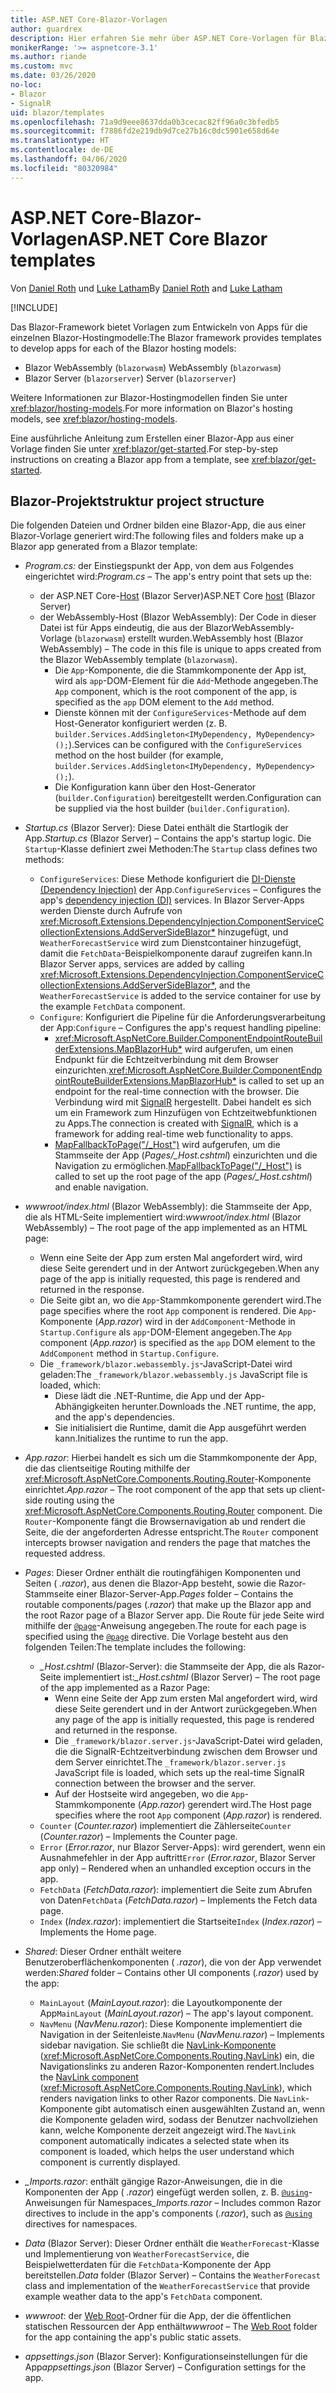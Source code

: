 ```yaml
---
title: ASP.NET Core-Blazor-Vorlagen
author: guardrex
description: Hier erfahren Sie mehr über ASP.NET Core-Vorlagen für Blazor-Apps und die Blazor-Projektstruktur.
monikerRange: '>= aspnetcore-3.1'
ms.author: riande
ms.custom: mvc
ms.date: 03/26/2020
no-loc:
- Blazor
- SignalR
uid: blazor/templates
ms.openlocfilehash: 71a9d9eee8637dda0b3cecac82ff96a0c3bfedb5
ms.sourcegitcommit: f7886fd2e219db9d7ce27b16c0dc5901e658d64e
ms.translationtype: HT
ms.contentlocale: de-DE
ms.lasthandoff: 04/06/2020
ms.locfileid: "80320984"
---
```

# <a name="aspnet-core-opno-locblazor-templates"></a><span data-ttu-id="80895-103">ASP.NET Core-Blazor-Vorlagen</span><span class="sxs-lookup"><span data-stu-id="80895-103">ASP.NET Core Blazor templates</span></span>

<span data-ttu-id="80895-104">Von [Daniel Roth](https://github.com/danroth27) und [Luke Latham](https://github.com/guardrex)</span><span class="sxs-lookup"><span data-stu-id="80895-104">By [Daniel Roth](https://github.com/danroth27) and [Luke Latham](https://github.com/guardrex)</span></span>

[!INCLUDE[](~/includes/blazorwasm-preview-notice.md)]

<span data-ttu-id="80895-105">Das Blazor-Framework bietet Vorlagen zum Entwickeln von Apps für die einzelnen Blazor-Hostingmodelle:</span><span class="sxs-lookup"><span data-stu-id="80895-105">The Blazor framework provides templates to develop apps for each of the Blazor hosting models:</span></span>

* Blazor<span data-ttu-id="80895-106"> WebAssembly (`blazorwasm`)</span><span class="sxs-lookup"><span data-stu-id="80895-106"> WebAssembly (`blazorwasm`)</span></span>
* Blazor<span data-ttu-id="80895-107"> Server (`blazorserver`)</span><span class="sxs-lookup"><span data-stu-id="80895-107"> Server (`blazorserver`)</span></span>

<span data-ttu-id="80895-108">Weitere Informationen zur Blazor-Hostingmodellen finden Sie unter <xref:blazor/hosting-models>.</span><span class="sxs-lookup"><span data-stu-id="80895-108">For more information on Blazor's hosting models, see <xref:blazor/hosting-models>.</span></span>

<span data-ttu-id="80895-109">Eine ausführliche Anleitung zum Erstellen einer Blazor-App aus einer Vorlage finden Sie unter <xref:blazor/get-started>.</span><span class="sxs-lookup"><span data-stu-id="80895-109">For step-by-step instructions on creating a Blazor app from a template, see <xref:blazor/get-started>.</span></span>

## <a name="opno-locblazor-project-structure"></a>Blazor<span data-ttu-id="80895-110">-Projektstruktur</span><span class="sxs-lookup"><span data-stu-id="80895-110"> project structure</span></span>

<span data-ttu-id="80895-111">Die folgenden Dateien und Ordner bilden eine Blazor-App, die aus einer Blazor-Vorlage generiert wird:</span><span class="sxs-lookup"><span data-stu-id="80895-111">The following files and folders make up a Blazor app generated from a Blazor template:</span></span>

* <span data-ttu-id="80895-112">*Program.cs:* der Einstiegspunkt der App, von dem aus Folgendes eingerichtet wird:</span><span class="sxs-lookup"><span data-stu-id="80895-112">*Program.cs* &ndash; The app's entry point that sets up the:</span></span>

  * <span data-ttu-id="80895-113">der ASP.NET Core-[Host](xref:fundamentals/host/generic-host) (Blazor Server)</span><span class="sxs-lookup"><span data-stu-id="80895-113">ASP.NET Core [host](xref:fundamentals/host/generic-host) (Blazor Server)</span></span>
  * <span data-ttu-id="80895-114">der WebAssembly-Host (Blazor WebAssembly): Der Code in dieser Datei ist für Apps eindeutig, die aus der BlazorWebAssembly-Vorlage (`blazorwasm`) erstellt wurden.</span><span class="sxs-lookup"><span data-stu-id="80895-114">WebAssembly host (Blazor WebAssembly) &ndash; The code in this file is unique to apps created from the Blazor WebAssembly template (`blazorwasm`).</span></span>
    * <span data-ttu-id="80895-115">Die `App`-Komponente, die die Stammkomponente der App ist, wird als `app`-DOM-Element für die `Add`-Methode angegeben.</span><span class="sxs-lookup"><span data-stu-id="80895-115">The `App` component, which is the root component of the app, is specified as the `app` DOM element to the `Add` method.</span></span>
    * <span data-ttu-id="80895-116">Dienste können mit der `ConfigureServices`-Methode auf dem Host-Generator konfiguriert werden (z. B. `builder.Services.AddSingleton<IMyDependency, MyDependency>();`).</span><span class="sxs-lookup"><span data-stu-id="80895-116">Services can be configured with the `ConfigureServices` method on the host builder (for example, `builder.Services.AddSingleton<IMyDependency, MyDependency>();`).</span></span>
    * <span data-ttu-id="80895-117">Die Konfiguration kann über den Host-Generator (`builder.Configuration`) bereitgestellt werden.</span><span class="sxs-lookup"><span data-stu-id="80895-117">Configuration can be supplied via the host builder (`builder.Configuration`).</span></span>

* <span data-ttu-id="80895-118">*Startup.cs* (Blazor Server): Diese Datei enthält die Startlogik der App.</span><span class="sxs-lookup"><span data-stu-id="80895-118">*Startup.cs* (Blazor Server) &ndash; Contains the app's startup logic.</span></span> <span data-ttu-id="80895-119">Die `Startup`-Klasse definiert zwei Methoden:</span><span class="sxs-lookup"><span data-stu-id="80895-119">The `Startup` class defines two methods:</span></span>

  * <span data-ttu-id="80895-120">`ConfigureServices`: Diese Methode konfiguriert die [DI-Dienste (Dependency Injection)](xref:fundamentals/dependency-injection) der App.</span><span class="sxs-lookup"><span data-stu-id="80895-120">`ConfigureServices` &ndash; Configures the app's [dependency injection (DI)](xref:fundamentals/dependency-injection) services.</span></span> <span data-ttu-id="80895-121">In Blazor Server-Apps werden Dienste durch Aufrufe von <xref:Microsoft.Extensions.DependencyInjection.ComponentServiceCollectionExtensions.AddServerSideBlazor*> hinzugefügt, und `WeatherForecastService` wird zum Dienstcontainer hinzugefügt, damit die `FetchData`-Beispielkomponente darauf zugreifen kann.</span><span class="sxs-lookup"><span data-stu-id="80895-121">In Blazor Server apps, services are added by calling <xref:Microsoft.Extensions.DependencyInjection.ComponentServiceCollectionExtensions.AddServerSideBlazor*>, and the `WeatherForecastService` is added to the service container for use by the example `FetchData` component.</span></span>
  * <span data-ttu-id="80895-122">`Configure`: Konfiguriert die Pipeline für die Anforderungsverarbeitung der App:</span><span class="sxs-lookup"><span data-stu-id="80895-122">`Configure` &ndash; Configures the app's request handling pipeline:</span></span>
    * <span data-ttu-id="80895-123"><xref:Microsoft.AspNetCore.Builder.ComponentEndpointRouteBuilderExtensions.MapBlazorHub*> wird aufgerufen, um einen Endpunkt für die Echtzeitverbindung mit dem Browser einzurichten.</span><span class="sxs-lookup"><span data-stu-id="80895-123"><xref:Microsoft.AspNetCore.Builder.ComponentEndpointRouteBuilderExtensions.MapBlazorHub*> is called to set up an endpoint for the real-time connection with the browser.</span></span> <span data-ttu-id="80895-124">Die Verbindung wird mit [SignalR](xref:signalr/introduction) hergestellt. Dabei handelt es sich um ein Framework zum Hinzufügen von Echtzeitwebfunktionen zu Apps.</span><span class="sxs-lookup"><span data-stu-id="80895-124">The connection is created with [SignalR](xref:signalr/introduction), which is a framework for adding real-time web functionality to apps.</span></span>
    * <span data-ttu-id="80895-125">[MapFallbackToPage("/_Host")](xref:Microsoft.AspNetCore.Builder.RazorPagesEndpointRouteBuilderExtensions.MapFallbackToPage*) wird aufgerufen, um die Stammseite der App (*Pages/_Host.cshtml*) einzurichten und die Navigation zu ermöglichen.</span><span class="sxs-lookup"><span data-stu-id="80895-125">[MapFallbackToPage("/_Host")](xref:Microsoft.AspNetCore.Builder.RazorPagesEndpointRouteBuilderExtensions.MapFallbackToPage*) is called to set up the root page of the app (*Pages/_Host.cshtml*) and enable navigation.</span></span>

* <span data-ttu-id="80895-126">*wwwroot/index.html* (Blazor WebAssembly): die Stammseite der App, die als HTML-Seite implementiert wird:</span><span class="sxs-lookup"><span data-stu-id="80895-126">*wwwroot/index.html* (Blazor WebAssembly) &ndash; The root page of the app implemented as an HTML page:</span></span>
  * <span data-ttu-id="80895-127">Wenn eine Seite der App zum ersten Mal angefordert wird, wird diese Seite gerendert und in der Antwort zurückgegeben.</span><span class="sxs-lookup"><span data-stu-id="80895-127">When any page of the app is initially requested, this page is rendered and returned in the response.</span></span>
  * <span data-ttu-id="80895-128">Die Seite gibt an, wo die `App`-Stammkomponente gerendert wird.</span><span class="sxs-lookup"><span data-stu-id="80895-128">The page specifies where the root `App` component is rendered.</span></span> <span data-ttu-id="80895-129">Die `App`-Komponente (*App.razor*) wird in der `AddComponent`-Methode in `Startup.Configure` als `app`-DOM-Element angegeben.</span><span class="sxs-lookup"><span data-stu-id="80895-129">The `App` component (*App.razor*) is specified as the `app` DOM element to the `AddComponent` method in `Startup.Configure`.</span></span>
  * <span data-ttu-id="80895-130">Die `_framework/blazor.webassembly.js`-JavaScript-Datei wird geladen:</span><span class="sxs-lookup"><span data-stu-id="80895-130">The `_framework/blazor.webassembly.js` JavaScript file is loaded, which:</span></span>
    * <span data-ttu-id="80895-131">Diese lädt die .NET-Runtime, die App und der App-Abhängigkeiten herunter.</span><span class="sxs-lookup"><span data-stu-id="80895-131">Downloads the .NET runtime, the app, and the app's dependencies.</span></span>
    * <span data-ttu-id="80895-132">Sie initialisiert die Runtime, damit die App ausgeführt werden kann.</span><span class="sxs-lookup"><span data-stu-id="80895-132">Initializes the runtime to run the app.</span></span>

* <span data-ttu-id="80895-133">*App.razor*: Hierbei handelt es sich um die Stammkomponente der App, die das clientseitige Routing mithilfe der <xref:Microsoft.AspNetCore.Components.Routing.Router>-Komponente einrichtet.</span><span class="sxs-lookup"><span data-stu-id="80895-133">*App.razor* &ndash; The root component of the app that sets up client-side routing using the <xref:Microsoft.AspNetCore.Components.Routing.Router> component.</span></span> <span data-ttu-id="80895-134">Die `Router`-Komponente fängt die Browsernavigation ab und rendert die Seite, die der angeforderten Adresse entspricht.</span><span class="sxs-lookup"><span data-stu-id="80895-134">The `Router` component intercepts browser navigation and renders the page that matches the requested address.</span></span>

* <span data-ttu-id="80895-135">*Pages*: Dieser Ordner enthält die routingfähigen Komponenten und Seiten ( *.razor*), aus denen die Blazor-App besteht, sowie die Razor-Stammseite einer Blazor-Server-App.</span><span class="sxs-lookup"><span data-stu-id="80895-135">*Pages* folder &ndash; Contains the routable components/pages (*.razor*) that make up the Blazor app and the root Razor page of a Blazor Server app.</span></span> <span data-ttu-id="80895-136">Die Route für jede Seite wird mithilfe der [`@page`](xref:mvc/views/razor#page)-Anweisung angegeben.</span><span class="sxs-lookup"><span data-stu-id="80895-136">The route for each page is specified using the [`@page`](xref:mvc/views/razor#page) directive.</span></span> <span data-ttu-id="80895-137">Die Vorlage besteht aus den folgenden Teilen:</span><span class="sxs-lookup"><span data-stu-id="80895-137">The template includes the following:</span></span>
  * <span data-ttu-id="80895-138">*_Host.cshtml* (Blazor-Server): die Stammseite der App, die als Razor-Seite implementiert ist:</span><span class="sxs-lookup"><span data-stu-id="80895-138">*_Host.cshtml* (Blazor Server) &ndash; The root page of the app implemented as a Razor Page:</span></span>
    * <span data-ttu-id="80895-139">Wenn eine Seite der App zum ersten Mal angefordert wird, wird diese Seite gerendert und in der Antwort zurückgegeben.</span><span class="sxs-lookup"><span data-stu-id="80895-139">When any page of the app is initially requested, this page is rendered and returned in the response.</span></span>
    * <span data-ttu-id="80895-140">Die `_framework/blazor.server.js`-JavaScript-Datei wird geladen, die die SignalR-Echtzeitverbindung zwischen dem Browser und dem Server einrichtet.</span><span class="sxs-lookup"><span data-stu-id="80895-140">The `_framework/blazor.server.js` JavaScript file is loaded, which sets up the real-time SignalR connection between the browser and the server.</span></span>
    * <span data-ttu-id="80895-141">Auf der Hostseite wird angegeben, wo die `App`-Stammkomponente (*App.razor*) gerendert wird.</span><span class="sxs-lookup"><span data-stu-id="80895-141">The Host page specifies where the root `App` component (*App.razor*) is rendered.</span></span>
  * <span data-ttu-id="80895-142">`Counter` (*Counter.razor*) implementiert die Zählerseite</span><span class="sxs-lookup"><span data-stu-id="80895-142">`Counter` (*Counter.razor*) &ndash; Implements the Counter page.</span></span>
  * <span data-ttu-id="80895-143">`Error` (*Error.razor*, nur Blazor Server-Apps): wird gerendert, wenn ein Ausnahmefehler in der App auftritt</span><span class="sxs-lookup"><span data-stu-id="80895-143">`Error` (*Error.razor*, Blazor Server app only) &ndash; Rendered when an unhandled exception occurs in the app.</span></span>
  * <span data-ttu-id="80895-144">`FetchData` (*FetchData.razor*): implementiert die Seite zum Abrufen von Daten</span><span class="sxs-lookup"><span data-stu-id="80895-144">`FetchData` (*FetchData.razor*) &ndash; Implements the Fetch data page.</span></span>
  * <span data-ttu-id="80895-145">`Index` (*Index.razor*): implementiert die Startseite</span><span class="sxs-lookup"><span data-stu-id="80895-145">`Index` (*Index.razor*) &ndash; Implements the Home page.</span></span>

* <span data-ttu-id="80895-146">*Shared*: Dieser Ordner enthält weitere Benutzeroberflächenkomponenten ( *.razor*), die von der App verwendet werden:</span><span class="sxs-lookup"><span data-stu-id="80895-146">*Shared* folder &ndash; Contains other UI components (*.razor*) used by the app:</span></span>
  * <span data-ttu-id="80895-147">`MainLayout` (*MainLayout.razor*): die Layoutkomponente der App</span><span class="sxs-lookup"><span data-stu-id="80895-147">`MainLayout` (*MainLayout.razor*) &ndash; The app's layout component.</span></span>
  * <span data-ttu-id="80895-148">`NavMenu` (*NavMenu.razor*): Diese Komponente implementiert die Navigation in der Seitenleiste.</span><span class="sxs-lookup"><span data-stu-id="80895-148">`NavMenu` (*NavMenu.razor*) &ndash; Implements sidebar navigation.</span></span> <span data-ttu-id="80895-149">Sie schließt die [NavLink-Komponente](xref:blazor/routing#navlink-component) (<xref:Microsoft.AspNetCore.Components.Routing.NavLink>) ein, die Navigationslinks zu anderen Razor-Komponenten rendert.</span><span class="sxs-lookup"><span data-stu-id="80895-149">Includes the [NavLink component](xref:blazor/routing#navlink-component) (<xref:Microsoft.AspNetCore.Components.Routing.NavLink>), which renders navigation links to other Razor components.</span></span> <span data-ttu-id="80895-150">Die `NavLink`-Komponente gibt automatisch einen ausgewählten Zustand an, wenn die Komponente geladen wird, sodass der Benutzer nachvollziehen kann, welche Komponente derzeit angezeigt wird.</span><span class="sxs-lookup"><span data-stu-id="80895-150">The `NavLink` component automatically indicates a selected state when its component is loaded, which helps the user understand which component is currently displayed.</span></span>

* <span data-ttu-id="80895-151">*_Imports.razor*: enthält gängige Razor-Anweisungen, die in die Komponenten der App ( *.razor*) eingefügt werden sollen, z. B. [`@using`](xref:mvc/views/razor#using)-Anweisungen für Namespaces</span><span class="sxs-lookup"><span data-stu-id="80895-151">*_Imports.razor* &ndash; Includes common Razor directives to include in the app's components (*.razor*), such as [`@using`](xref:mvc/views/razor#using) directives for namespaces.</span></span>

* <span data-ttu-id="80895-152">*Data* (Blazor Server): Dieser Ordner enthält die `WeatherForecast`-Klasse und Implementierung von `WeatherForecastService`, die Beispielwetterdaten für die `FetchData`-Komponente der App bereitstellen.</span><span class="sxs-lookup"><span data-stu-id="80895-152">*Data* folder (Blazor Server) &ndash; Contains the `WeatherForecast` class and implementation of the `WeatherForecastService` that provide example weather data to the app's `FetchData` component.</span></span>

* <span data-ttu-id="80895-153">*wwwroot*: der [Web Root](xref:fundamentals/index#web-root)-Ordner für die App, der die öffentlichen statischen Ressourcen der App enthält</span><span class="sxs-lookup"><span data-stu-id="80895-153">*wwwroot* &ndash; The [Web Root](xref:fundamentals/index#web-root) folder for the app containing the app's public static assets.</span></span>

* <span data-ttu-id="80895-154">*appsettings.json* (Blazor Server): Konfigurationseinstellungen für die App</span><span class="sxs-lookup"><span data-stu-id="80895-154">*appsettings.json* (Blazor Server) &ndash; Configuration settings for the app.</span></span>
